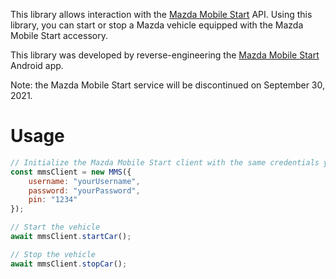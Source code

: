 This library allows interaction with the [Mazda Mobile Start](https://www.mazdamobilestart.com/) API. Using this library, you can start or stop a Mazda vehicle equipped with the Mazda Mobile Start accessory.

This library was developed by reverse-engineering the [Mazda Mobile Start](https://play.google.com/store/apps/details?id=com.mazda.mms) Android app.

Note: the Mazda Mobile Start service will be discontinued on September 30, 2021.

# Usage
```javascript
// Initialize the Mazda Mobile Start client with the same credentials you use to login to the app
const mmsClient = new MMS({
    username: "yourUsername",
    password: "yourPassword",
    pin: "1234"
});

// Start the vehicle
await mmsClient.startCar();

// Stop the vehicle
await mmsClient.stopCar();
```